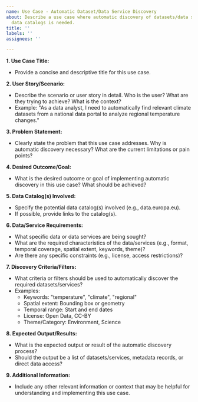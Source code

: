 ```yaml
---
name: Use Case - Automatic Dataset/Data Service Discovery
about: Describe a use case where automatic discovery of datasets/data services from
  data catalogs is needed.
title: ''
labels: ''
assignees: ''

---
```


**1. Use Case Title:**
   - Provide a concise and descriptive title for this use case.

**2. User Story/Scenario:**
   - Describe the scenario or user story in detail. Who is the user? What are they trying to achieve? What is the context?
   - Example: "As a data analyst, I need to automatically find relevant climate datasets from a national data portal to analyze regional temperature changes."

**3. Problem Statement:**
   - Clearly state the problem that this use case addresses. Why is automatic discovery necessary? What are the current limitations or pain points?

**4. Desired Outcome/Goal:**
   - What is the desired outcome or goal of implementing automatic discovery in this use case? What should be achieved?

**5. Data Catalog(s) Involved:**
   - Specify the potential data catalog(s) involved (e.g., data.europa.eu).
   - If possible, provide links to the catalog(s).

**6. Data/Service Requirements:**
   - What specific data or data services are being sought?
   - What are the required characteristics of the data/services (e.g., format, temporal coverage, spatial extent, keywords, theme)?
   - Are there any specific constraints (e.g., license, access restrictions)?

**7. Discovery Criteria/Filters:**
   - What criteria or filters should be used to automatically discover the required datasets/services?
   - Examples:
     - Keywords: "temperature", "climate", "regional"
     - Spatial extent: Bounding box or geometry
     - Temporal range: Start and end dates
     - License: Open Data, CC-BY
     - Theme/Category: Environment, Science

**8. Expected Output/Results:**
   - What is the expected output or result of the automatic discovery process?
   - Should the output be a list of datasets/services, metadata records, or direct data access?

**9. Additional Information:**
   - Include any other relevant information or context that may be helpful for understanding and implementing this use case.
